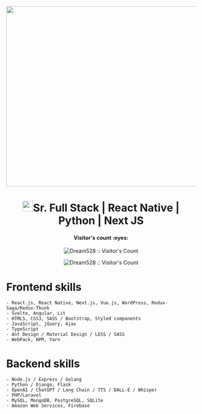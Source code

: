 <img src="https://www.a2itsoft.com/uploads/1708430736.jpg" width="1000" height="480">
<h1 align="center"><img src="https://media.giphy.com/media/hvRJCLFzcasrR4ia7z/giphy.gif" width="28">Sr. Full Stack | React Native | Python | Next JS</h1>

<h4 align="center">Visitor's count :eyes:</h4>
<p align="center"><img src="https://profile-counter.glitch.me/{ikniazhev}/count.svg" alt="Dream528 :: Visitor's Count" /></p>

<p align='center'>
<img src="https://nextjs-kirk-profile.vercel.app/_next/image?url=%2Fimages%2Fprofile-1.png&w=256&q=75" alt="Dream528 :: Visitor's Count" />
</p>

 # Frontend skills
	- React.js, React Native, Next.js, Vue.js, WordPress, Redux-Saga/Redux-Thunk
	- Svelte, Angular, Lit
  	- HTML5, CSS3, SASS / Bootstrap, Styled components
  	- JavaScript, jQuery, Ajax
  	- TypeScript
  	- Ant Design / Material Design / LESS / SASS
  	- WebPack, NPM, Yarn

 # Backend skills
	- Node.js / Express / Golang 
	- Python / Django, Flask
	- OpenAI / ChatGPT / Lang Chain / TTS / DALL-E / Whisper
	- PHP/Laravel
	- MySQL, MongoDB, PostgreSQL, SQLite
	- Amazon Web Services, Firebase

